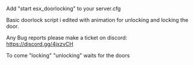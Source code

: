 Add "start esx_doorlocking" to your server.cfg

Basic doorlock script i edited with animation for unlocking and locking the door. 


Any Bug reports please make a ticket on discord: https://discord.gg/4jxzvCH

To come "locking" "unlocking" waits for the doors
